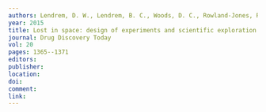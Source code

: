 ```yaml
---
authors: Lendrem, D. W., Lendrem, B. C., Woods, D. C., Rowland-Jones, R., Burke, M., Chatfield, M., Isaacs, J. D. and Owen, M. R. 
year: 2015 
title: Lost in space: design of experiments and scientific exploration in a {H}ogarth universe 
journal: Drug Discovery Today 
vol: 20 
pages: 1365--1371 
editors: 
publisher: 
location: 
doi: 
comment: 
link: 
---
```

 
